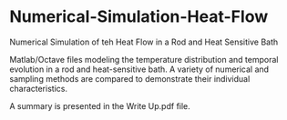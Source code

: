 # Numerical-Simulation-Heat-Flow
Numerical Simulation of teh Heat Flow in a Rod and Heat Sensitive Bath

Matlab/Octave files modeling the temperature distribution and temporal evolution in a rod and heat-sensitive bath. A variety of numerical and sampling methods are compared to demonstrate their individual characteristics.

A summary is presented in the Write Up.pdf file.
